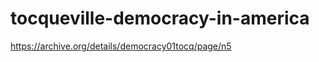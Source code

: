 # tocqueville-democracy-in-america
<a href="https://archive.org/details/democracy01tocq/page/n5" target="_blank">https://archive.org/details/democracy01tocq/page/n5</a>
